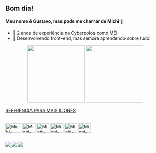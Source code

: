 ## Bom dia!

#### Meu nome é Gustavo, mas pode me chamar de Michi 👋

- 🔭 2 anos de experiência na Cyberpolos como MEI
- 🌱 Desenvolvendo front-end, mas semore aprendendo sobre tudo!

<div align="center">
  <a href="https://github.com/gmichin">
  <img height="180em" src="https://github-readme-stats.vercel.app/api?username=gmichin&show_icons=true&theme=highcontrast&include_all_commits=true&count_private=true"/>
  <img height="180em" src="https://github-readme-stats.vercel.app/api/top-langs/?username=gmichin&layout=compact&langs_count=7&theme=highcontrast"/>
</div>
  
  [REFERÊNCIA PARA MAIS ÍCONES](https://devicon.dev/)
  
  <div style="display: inline_block"><br>
  
  <img align="center" alt="Michi-CSS" height="30" width="50" src="https://cdn.jsdelivr.net/gh/devicons/devicon/icons/css3/css3-original-wordmark.svg" />
  <img align="center" alt="Michi-Js" height="30" width="40" src="https://cdn.jsdelivr.net/gh/devicons/devicon/icons/javascript/javascript-original.svg">
  <img align="center" alt="Michi-Html" height="30" width="40" src="https://cdn.jsdelivr.net/gh/devicons/devicon/icons/html5/html5-original.svg">
  <img align="center" alt= "Michi-CSharp" height="30" width="40" src="https://cdn.jsdelivr.net/gh/devicons/devicon/icons/csharp/csharp-original.svg">
  <img align="center" alt="Michi-Dart" height="30" width="40" src="https://cdn.jsdelivr.net/gh/devicons/devicon/icons/dart/dart-original.svg" />
  <img align="center" alt="Michi-Flutter" height="30" width="40" src="https://cdn.jsdelivr.net/gh/devicons/devicon/icons/flutter/flutter-original.svg" />
          
</div>
 
    
##
<div> 
  <a href="https://www.instagram.com/gmichin/" target="_blank"><img src="https://img.shields.io/badge/-Instagram-%23E4405F?style=for-the-badge&logo=instagram&logoColor=white" target="_blank"> 
  <a href = "mailto:gmassamichi@gmail.com"><img src="https://img.shields.io/badge/-Gmail-%23333?style=for-the-badge&logo=gmail&logoColor=white" target="_blank"></a>
  <a href="https://www.linkedin.com/in/gustavo-nakamura-597b36221/" target="_blank"><img src="https://img.shields.io/badge/-LinkedIn-%230077B5?style=for-the-badge&logo=linkedin&logoColor=white" target="_blank">
 
</div>
